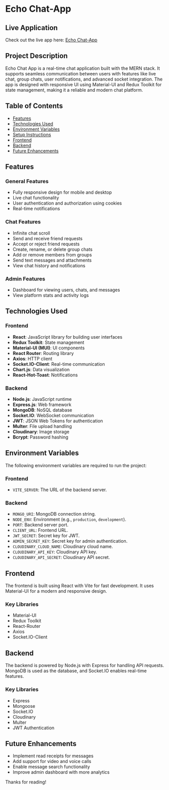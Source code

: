 # Echo Chat-App

## Live Application

Check out the live app here: [Echo Chat-App](https://echo-client-v7ii.onrender.com/)

## Project Description

Echo Chat App is a real-time chat application built with the MERN stack. 
It supports seamless communication between users with features like live chat, group chats, user notifications, and advanced socket integration. 
The app is designed with responsive UI using Material-UI and Redux Toolkit for state management, making it a reliable and modern chat platform.

## Table of Contents

- [Features](#features)
- [Technologies Used](#technologies-used)
- [Environment Variables](#environment-variables)
- [Setup Instructions](#setup-instructions)
- [Frontend](#frontend)
- [Backend](#backend)
- [Future Enhancements](#future-enhancements)

## Features

### General Features
- Fully responsive design for mobile and desktop
- Live chat functionality
- User authentication and authorization using cookies
- Real-time notifications

### Chat Features
- Infinite chat scroll
- Send and receive friend requests
- Accept or reject friend requests
- Create, rename, or delete group chats
- Add or remove members from groups
- Send text messages and attachments
- View chat history and notifications

### Admin Features
- Dashboard for viewing users, chats, and messages
- View platform stats and activity logs

## Technologies Used

### Frontend
- **React**: JavaScript library for building user interfaces
- **Redux Toolkit**: State management
- **Material-UI (MUI)**: UI components
- **React Router**: Routing library
- **Axios**: HTTP client
- **Socket.IO-Client**: Real-time communication
- **Chart.js**: Data visualization
- **React-Hot-Toast**: Notifications

### Backend
- **Node.js**: JavaScript runtime
- **Express.js**: Web framework
- **MongoDB**: NoSQL database
- **Socket.IO**: WebSocket communication
- **JWT**: JSON Web Tokens for authentication
- **Multer**: File upload handling
- **Cloudinary**: Image storage
- **Bcrypt**: Password hashing

## Environment Variables

The following environment variables are required to run the project:

### Frontend
- `VITE_SERVER`: The URL of the backend server.

### Backend
- `MONGO_URI`: MongoDB connection string.
- `NODE_ENV`: Environment (e.g., `production`, `development`).
- `PORT`: Backend server port.
- `CLIENT_URL`: Frontend URL.
- `JWT_SECRET`: Secret key for JWT.
- `ADMIN_SECRET_KEY`: Secret key for admin authentication.
- `CLOUDINARY_CLOUD_NAME`: Cloudinary cloud name.
- `CLOUDINARY_API_KEY`: Cloudinary API key.
- `CLOUDINARY_API_SECRET`: Cloudinary API secret.


## Frontend

The frontend is built using React with Vite for fast development. It uses Material-UI for a modern and responsive design.

### Key Libraries
- Material-UI
- Redux Toolkit
- React-Router
- Axios
- Socket.IO-Client

## Backend

The backend is powered by Node.js with Express for handling API requests. MongoDB is used as the database, and Socket.IO enables real-time features.

### Key Libraries
- Express
- Mongoose
- Socket.IO
- Cloudinary
- Multer
- JWT Authentication

## Future Enhancements

- Implement read receipts for messages
- Add support for video and voice calls
- Enable message search functionality
- Improve admin dashboard with more analytics


Thanks for reading!

